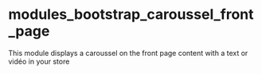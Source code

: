 # modules_bootstrap_caroussel_front_page
This module displays a caroussel on the front page content with a text or vidéo in your store
